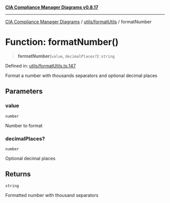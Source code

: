 [**CIA Compliance Manager Diagrams v0.8.17**](../../../README.md)

***

[CIA Compliance Manager Diagrams](../../../modules.md) / [utils/formatUtils](../README.md) / formatNumber

# Function: formatNumber()

> **formatNumber**(`value`, `decimalPlaces?`): `string`

Defined in: [utils/formatUtils.ts:147](https://github.com/Hack23/cia-compliance-manager/blob/6a2219920f4c187f7eafa3e355e36b35c9c19248/src/utils/formatUtils.ts#L147)

Format a number with thousands separators and optional decimal places

## Parameters

### value

`number`

Number to format

### decimalPlaces?

`number`

Optional decimal places

## Returns

`string`

Formatted number with thousand separators
